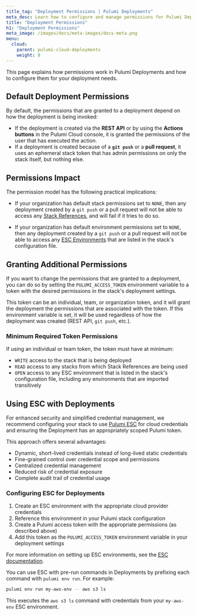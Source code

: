 ```yaml
---
title_tag: "Deployment Permissions | Pulumi Deployments"
meta_desc: Learn how to configure and manage permissions for Pulumi Deployments
title: "Deployment Permissions"
h1: "Deployment Permissions"
meta_image: /images/docs/meta-images/docs-meta.png
menu:
  cloud:
    parent: pulumi-cloud-deployments
    weight: 8
---
```


This page explains how permissions work in Pulumi Deployments and how to configure them for your deployment needs.

## Default Deployment Permissions

By default, the permissions that are granted to a deployment depend on how the deployment is being invoked:

- If the deployment is created via the **REST API** or by using the **Actions buttons** in the Pulumi Cloud console, it is granted the permissions of the user that has executed the action.
- If a deployment is created because of a **`git push`** or a **pull request**, it uses an ephemeral stack token that has admin permissions on only the stack itself, but nothing else.

## Permissions Impact

The permission model has the following practical implications:

- If your organization has default stack permissions set to `NONE`, then any deployment created by a `git push` or a pull request will not be able to access any [Stack References](https://www.pulumi.com/docs/concepts/stack/#stackreferences), and will fail if it tries to do so.

- If your organization has default environment permissions set to `NONE`, then any deployment created by a `git push` or a pull request will not be able to access any [ESC Environments](https://www.pulumi.com/docs/esc/environments/) that are listed in the stack's configuration file.

## Granting Additional Permissions

If you want to change the permissions that are granted to a deployment, you can do so by setting the `PULUMI_ACCESS_TOKEN` environment variable to a token with the desired permissions in the stack's deployment settings.

This token can be an individual, team, or organization token, and it will grant the deployment the permissions that are associated with the token. If this environment variable is set, it will be used regardless of how the deployment was created (REST API, `git push`, etc.).

### Minimum Required Token Permissions

If using an individual or team token, the token must have at minimum:

- `WRITE` access to the stack that is being deployed
- `READ` access to any stacks from which Stack References are being used
- `OPEN` access to any ESC environment that is listed in the stack's configuration file, including any environments that are imported transitively

## Using ESC with Deployments

For enhanced security and simplified credential management, we recommend configuring your stack to use [Pulumi ESC](/docs/esc/) for cloud credentials and ensuring the Deployment has an appropriately scoped Pulumi token.

This approach offers several advantages:

- Dynamic, short-lived credentials instead of long-lived static credentials
- Fine-grained control over credential scope and permissions
- Centralized credential management
- Reduced risk of credential exposure
- Complete audit trail of credential usage

### Configuring ESC for Deployments

1. Create an ESC environment with the appropriate cloud provider credentials
2. Reference this environment in your Pulumi stack configuration
3. Create a Pulumi access token with the appropriate permissions (as described above)
4. Add this token as the `PULUMI_ACCESS_TOKEN` environment variable in your deployment settings

For more information on setting up ESC environments, see the [ESC documentation](/docs/esc/).

You can use ESC with pre-run commands in Deployments by prefixing each command with `pulumi env run`. For example:

```bash
pulumi env run my-aws-env -- aws s3 ls
```

This executes the `aws s3 ls` command with credentials from your `my-aws-env` ESC environment.
